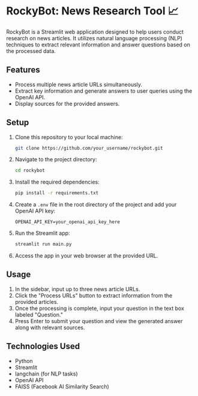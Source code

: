 # RockyBot: News Research Tool 📈

RockyBot is a Streamlit web application designed to help users conduct research on news articles. It utilizes natural language processing (NLP) techniques to extract relevant information and answer questions based on the processed data.

## Features

- Process multiple news article URLs simultaneously.
- Extract key information and generate answers to user queries using the OpenAI API.
- Display sources for the provided answers.

## Setup

1. Clone this repository to your local machine:

    ```bash
    git clone https://github.com/your_username/rockybot.git
    ```

2. Navigate to the project directory:

    ```bash
    cd rockybot
    ```

3. Install the required dependencies:

    ```bash
    pip install -r requirements.txt
    ```

4. Create a `.env` file in the root directory of the project and add your OpenAI API key:

    ```plaintext
    OPENAI_API_KEY=your_openai_api_key_here
    ```

5. Run the Streamlit app:

    ```bash
    streamlit run main.py
    ```

6. Access the app in your web browser at the provided URL.

## Usage

1. In the sidebar, input up to three news article URLs.
2. Click the "Process URLs" button to extract information from the provided articles.
3. Once the processing is complete, input your question in the text box labeled "Question."
4. Press Enter to submit your question and view the generated answer along with relevant sources.

## Technologies Used

- Python
- Streamlit
- langchain (for NLP tasks)
- OpenAI API
- FAISS (Facebook AI Similarity Search)


